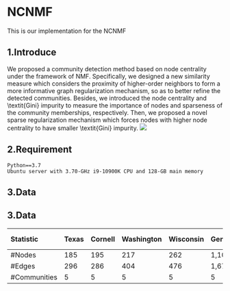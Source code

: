 # NCNMF
This is our implementation for the NCNMF
## 1.Introduce
We proposed a community detection method based on node centrality under the framework of NMF. Specifically, we designed a new similarity measure which considers the proximity of higher-order neighbors to form a more informative graph regularization mechanism, so as to better refine the detected communities. Besides, we introduced the node centrality and \textit{Gini} impurity to measure the importance of nodes and sparseness of the community memberships, respectively. Then, we proposed a novel sparse regularization mechanism which forces nodes with higher node centrality to have smaller \textit{Gini} impurity.
![](https://github.com/wowoHead/NCNMF/tree/master/DATASET/flowchart.png)

## 2.Requirement  
```
Python==3.7
Ubuntu server with 3.70-GHz i9-10900K CPU and 128-GB main memory
```

## 3.Data
## 3.Data
|Statistic|Texas|Cornell|Washington|Wisconsin|Gene|Citeseer|Reality-call|BZR|
|:---|:---|:---|:---|:---|:---|:---|:---|:---|
|#Nodes|185|195|217|262|1,103|3,264|6,809|14,479|
|#Edges|296|286|404|476|1,672|4,612|7,697|15,535|
|#Communities|5|5|5|5|5|2|6|2|10|
